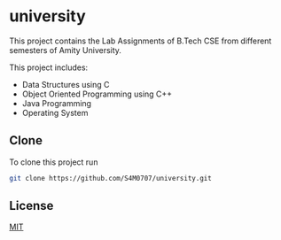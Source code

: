 # university
This project contains the Lab Assignments of B.Tech CSE from different semesters of Amity University.

This project includes:
* Data Structures using C
* Object Oriented Programming using C++
* Java Programming
* Operating System


## Clone

To clone this project run

```bash
git clone https://github.com/S4M0707/university.git
```


## License

[MIT](https://choosealicense.com/licenses/mit/)